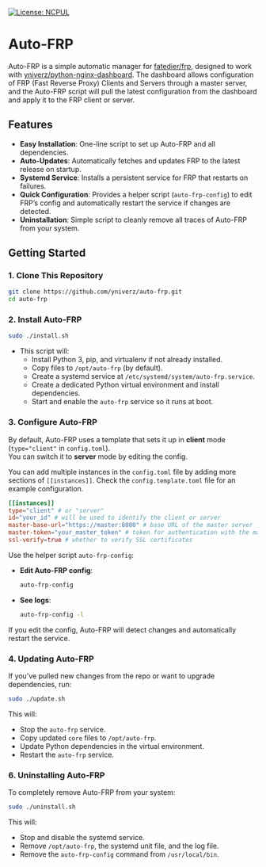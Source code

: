 [![License: NCPUL](https://img.shields.io/badge/license-NCPUL-blue.svg)](./LICENSE.md)

# Auto-FRP

Auto-FRP is a simple automatic manager for [fatedier/frp](https://github.com/fatedier/frp), designed to work with [yniverz/python-nginx-dashboard](https://github.com/yniverz/python-nginx-dashboard). The dashboard allows configuration of FRP (Fast Reverse Proxy) Clients and Servers through a master server, and the Auto-FRP script will pull the latest configuration from the dashboard and apply it to the FRP client or server.

## Features

- **Easy Installation**: One-line script to set up Auto-FRP and all dependencies.  
- **Auto-Updates**: Automatically fetches and updates FRP to the latest release on startup.  
- **Systemd Service**: Installs a persistent service for FRP that restarts on failures.  
- **Quick Configuration**: Provides a helper script (`auto-frp-config`) to edit FRP’s config and automatically restart the service if changes are detected.  
- **Uninstallation**: Simple script to cleanly remove all traces of Auto-FRP from your system.

## Getting Started

### 1. Clone This Repository

```bash
git clone https://github.com/yniverz/auto-frp.git
cd auto-frp
```

### 2. Install Auto-FRP

```bash
sudo ./install.sh
```

- This script will:
  - Install Python 3, pip, and virtualenv if not already installed.
  - Copy files to `/opt/auto-frp` (by default).
  - Create a systemd service at `/etc/systemd/system/auto-frp.service`.
  - Create a dedicated Python virtual environment and install dependencies.
  - Start and enable the `auto-frp` service so it runs at boot.

### 3. Configure Auto-FRP

By default, Auto-FRP uses a template that sets it up in **client** mode (`type="client"` in `config.toml`).  
You can switch it to **server** mode by editing the config.

You can add multiple instances in the `config.toml` file by adding more sections of `[[instances]]`.
Check the `config.template.toml` file for an example configuration.

```toml
[[instances]]
type="client" # or "server"
id="your_id" # will be used to identify the client or server
master-base-url="https://master:8080" # base URL of the master server
master-token="your_master_token" # token for authentication with the master server
ssl-verify=true # whether to verify SSL certificates
```

Use the helper script `auto-frp-config`:

- **Edit Auto-FRP config**:
  ```bash
  auto-frp-config
  ```

- **See logs**:
  ```bash
  auto-frp-config -l
  ```

If you edit the config, Auto-FRP will detect changes and automatically restart the service.

### 4. Updating Auto-FRP

If you’ve pulled new changes from the repo or want to upgrade dependencies, run:

```bash
sudo ./update.sh
```

This will:
- Stop the `auto-frp` service.
- Copy updated `core` files to `/opt/auto-frp`.
- Update Python dependencies in the virtual environment.
- Restart the `auto-frp` service.

### 6. Uninstalling Auto-FRP

To completely remove Auto-FRP from your system:

```bash
sudo ./uninstall.sh
```

This will:
- Stop and disable the systemd service.
- Remove `/opt/auto-frp`, the systemd unit file, and the log file.
- Remove the `auto-frp-config` command from `/usr/local/bin`.
